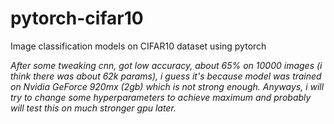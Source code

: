 # pytorch-cifar10
Image classification models on CIFAR10 dataset using pytorch

*After some tweaking cnn, got low accuracy, about 65% on 10000 images (i think there was about 62k params), i guess it's because model was trained on Nvidia GeForce 920mx (2gb) which is not strong enough. Anyways, i will try to change some hyperparameters to achieve maximum and probably will test this on much stronger gpu later.*
